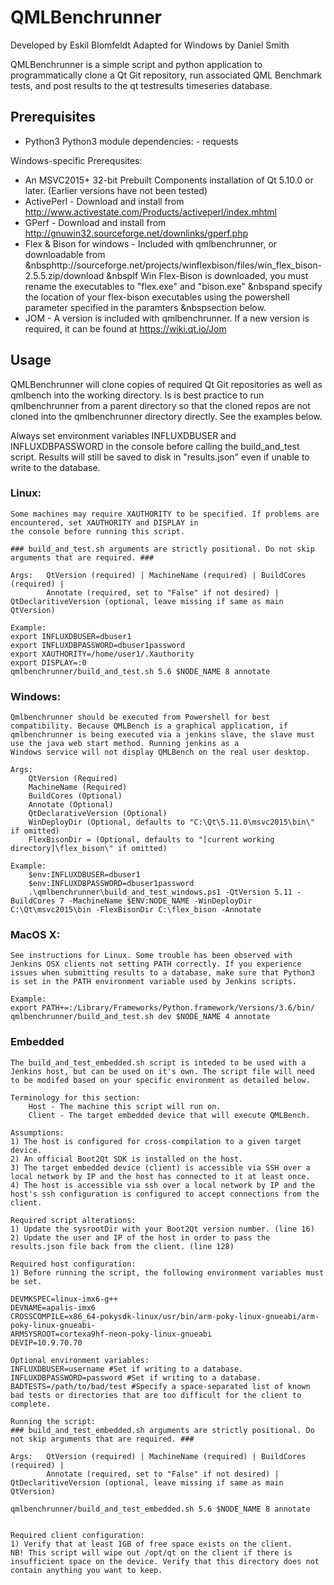 QMLBenchrunner
==============

Developed by Eskil Blomfeldt
Adapted for Windows by Daniel Smith

QMLBenchrunner is a simple script and python application to programmatically 
clone a Qt Git repository, run associated QML Benchmark tests, and post
results to the qt testresults timeseries database.


Prerequisites
-------------


- Python3
	Python3 module dependencies:
		- requests

Windows-specific Prerequsites:
* An MSVC2015+ 32-bit Prebuilt Components installation of Qt 5.10.0 or later. (Earlier versions have not been tested)
* ActivePerl - Download and install from http://www.activestate.com/Products/activeperl/index.mhtml
* GPerf - Download and install from http://gnuwin32.sourceforge.net/downlinks/gperf.php
* Flex & Bison for windows - Included with qmlbenchrunner, or downloadable from 
&nbsphttp://sourceforge.net/projects/winflexbison/files/win_flex_bison-2.5.5.zip/download
&nbspIf Win Flex-Bison is downloaded, you must rename the executables to "flex.exe" and "bison.exe"
&nbspand specify the location of your flex-bison executables using the powershell parameter specified in the paramters
&nbspsection below.
* JOM - A version is included with qmlbenchrunner. If a new version is required, it can be found at https://wiki.qt.io/Jom


Usage
-----

QMLBenchrunner will clone copies of required Qt Git repositories as well as qmlbench into the working directory.
Is is best practice to run qmlbenchrunner from a parent directory so that the cloned repos are not cloned into the
qmlbenchrunner directory directly. See the examples below.

Always set environment variables INFLUXDBUSER and INFLUXDBPASSWORD in the console before calling the build_and_test
script. Results will still be saved to disk in "results.json" even if unable to write to the database.

### Linux: ###
	Some machines may require XAUTHORITY to be specified. If problems are encountered, set XAUTHORITY and DISPLAY in
	the console before running this script.

	### build_and_test.sh arguments are strictly positional. Do not skip arguments that are required. ###

	Args:	QtVersion (required) | MachineName (required) | BuildCores (required) |
			Annotate (required, set to "False" if not desired) | QtDeclaritiveVersion (optional, leave missing if same as main QtVersion)
	
	Example:
	export INFLUXDBUSER=dbuser1
	export INFLUXDBPASSWORD=dbuser1password
	export XAUTHORITY=/home/user1/.Xauthority
	export DISPLAY=:0
	qmlbenchrunner/build_and_test.sh 5.6 $NODE_NAME 8 annotate

### Windows: ###
	Qmlbenchrunner should be executed from Powershell for best compatibility. Because QMLBench is a graphical application, if
	qmlbenchrunner is being executed via a jenkins slave, the slave must use the java web start method. Running jenkins as a
	Windows service will not display QMLBench on the real user desktop.

	Args:
		QtVersion (Required)
		MachineName (Required)
		BuildCores (Optional)
		Annotate (Optional)
		QtDeclarativeVersion (Optional)
		WinDeployDir (Optional, defaults to "C:\Qt\5.11.0\msvc2015\bin\" if omitted)
		FlexBisonDir = (Optional, defaults to "[current working directory]\flex_bison\" if omitted)

	Example:
		$env:INFLUXDBUSER=dbuser1
		$env:INFLUXDBPASSWORD=dbuser1password
		.\qmlbenchrunner\build_and_test_windows.ps1 -QtVersion 5.11 -BuildCores 7 -MachineName $ENV:NODE_NAME -WinDeployDir C:\Qt\msvc2015\bin -FlexBisonDir C:\flex_bison -Annotate

### MacOS X: ###
	See instructions for Linux. Some trouble has been observed with Jenkins OSX clients not setting PATH correctly. If you experience 
	issues when submitting results to a database, make sure that Python3 is set in the PATH environment variable used by Jenkins scripts.

	Example:
	export PATH+=:/Library/Frameworks/Python.framework/Versions/3.6/bin/
	qmlbenchrunner/build_and_test.sh dev $NODE_NAME 4 annotate

### Embedded ###
	The build_and_test_embedded.sh script is inteded to be used with a Jenkins host, but can be used on it's own. The script file will need to be modifed based on your specific environment as detailed below.
	
	Terminology for this section:
		Host - The machine this script will run on.
		Client - The target embedded device that will execute QMLBench.

	Assumptions:
	1) The host is configured for cross-compilation to a given target device.
	2) An official Boot2Qt SDK is installed on the host.
	3) The target embedded device (client) is accessible via SSH over a local network by IP and the host has connected to it at least once.
	4) The host is accessible via ssh over a local network by IP and the host's ssh configuration is configured to accept connections from the client.

	Required script alterations:
	1) Update the sysrootDir with your Boot2Qt version number. (line 16)
	2) Update the user and IP of the host in order to pass the results.json file back from the client. (line 128)

	Required host configuration:
	1) Before running the script, the following environment variables must be set.

	DEVMKSPEC=linux-imx6-g++
	DEVNAME=apalis-imx6
	CROSSCOMPILE=x86_64-pokysdk-linux/usr/bin/arm-poky-linux-gnueabi/arm-poky-linux-gnueabi-
	ARMSYSROOT=cortexa9hf-neon-poky-linux-gnueabi
	DEVIP=10.9.70.70

	Optional environment variables:
	INFLUXDBUSER=username #Set if writing to a database.
	INFLUXDBPASSWORD=password #Set if writing to a database.
	BADTESTS=/path/to/bad/test #Specify a space-separated list of known bad tests or directories that are too difficult for the client to complete.

	Running the script:
	### build_and_test_embedded.sh arguments are strictly positional. Do not skip arguments that are required. ###

	Args:	QtVersion (required) | MachineName (required) | BuildCores (required) |
			Annotate (required, set to "False" if not desired) | QtDeclaritiveVersion (optional, leave missing if same as main QtVersion)
	
	qmlbenchrunner/build_and_test_embedded.sh 5.6 $NODE_NAME 8 annotate


	Required client configuration:
	1) Verify that at least 1GB of free space exists on the client.
	NB! This script will wipe out /opt/qt on the client if there is insufficient space on the device. Verify that this directory does not contain anything you want to keep.
